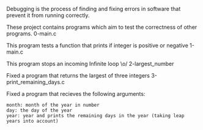 Debugging is the process of finding and fixing errors in software that prevent it from running correctly.

These project contains programs which aim to test the correctness of other programs.
0-main.c

This program tests a function that prints if integer is positive or negative
1-main.c

This program stops an incoming Infinite loop \o/
2-largest_number

Fixed a program that returns the largest of three integers
3-print_remaining_days.c

Fixed a program that recieves the following arguments:

    month: month of the year in number
    day: the day of the year
    year: year and prints the remaining days in the year (taking leap years into account)

